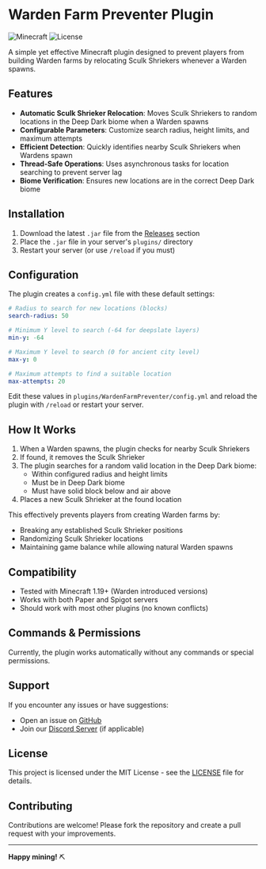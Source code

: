 # Warden Farm Preventer Plugin

![Minecraft](https://img.shields.io/badge/Minecraft-1.19+-brightgreen) ![License](https://img.shields.io/badge/License-MIT-blue)

A simple yet effective Minecraft plugin designed to prevent players from building Warden farms by relocating Sculk Shriekers whenever a Warden spawns.

## Features

- **Automatic Sculk Shrieker Relocation**: Moves Sculk Shriekers to random locations in the Deep Dark biome when a Warden spawns
- **Configurable Parameters**: Customize search radius, height limits, and maximum attempts
- **Efficient Detection**: Quickly identifies nearby Sculk Shriekers when Wardens spawn
- **Thread-Safe Operations**: Uses asynchronous tasks for location searching to prevent server lag
- **Biome Verification**: Ensures new locations are in the correct Deep Dark biome

## Installation

1. Download the latest `.jar` file from the [Releases](https://github.com/yourusername/warden-farm-preventer/releases) section
2. Place the `.jar` file in your server's `plugins/` directory
3. Restart your server (or use `/reload` if you must)

## Configuration

The plugin creates a `config.yml` file with these default settings:

```yaml
# Radius to search for new locations (blocks)
search-radius: 50

# Minimum Y level to search (-64 for deepslate layers)
min-y: -64

# Maximum Y level to search (0 for ancient city level)
max-y: 0

# Maximum attempts to find a suitable location
max-attempts: 20
```

Edit these values in `plugins/WardenFarmPreventer/config.yml` and reload the plugin with `/reload` or restart your server.

## How It Works

1. When a Warden spawns, the plugin checks for nearby Sculk Shriekers
2. If found, it removes the Sculk Shrieker
3. The plugin searches for a random valid location in the Deep Dark biome:
   - Within configured radius and height limits
   - Must be in Deep Dark biome
   - Must have solid block below and air above
4. Places a new Sculk Shrieker at the found location

This effectively prevents players from creating Warden farms by:
- Breaking any established Sculk Shrieker positions
- Randomizing Sculk Shrieker locations
- Maintaining game balance while allowing natural Warden spawns

## Compatibility

- Tested with Minecraft 1.19+ (Warden introduced versions)
- Works with both Paper and Spigot servers
- Should work with most other plugins (no known conflicts)

## Commands & Permissions

Currently, the plugin works automatically without any commands or special permissions.

## Support

If you encounter any issues or have suggestions:
- Open an issue on [GitHub](https://github.com/yourusername/warden-farm-preventer/issues)
- Join our [Discord Server](https://discord.gg/yourinvite) (if applicable)

## License

This project is licensed under the MIT License - see the [LICENSE](LICENSE) file for details.

## Contributing

Contributions are welcome! Please fork the repository and create a pull request with your improvements.

---

**Happy mining!** ⛏️
